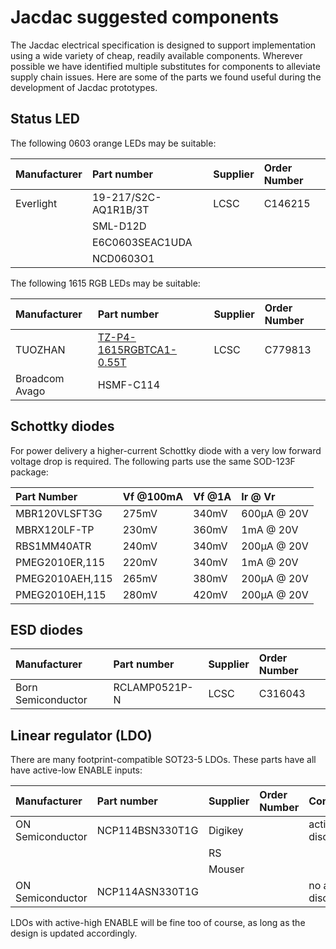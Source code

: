 # Jacdac suggested components

The Jacdac electrical specification is designed to support implementation using a wide variety of cheap, readily available components. Wherever possible we have identified multiple substitutes for components to alleviate supply chain issues. Here are some of the parts we found useful during the development of Jacdac prototypes.

## Status LED

The following 0603 orange LEDs may be suitable:

| Manufacturer | Part number | Supplier | Order Number |
| :-- | :-- | :-- | :-- |
| Everlight | 19-217/S2C-AQ1R1B/3T | LCSC | C146215 |
| | SML-D12D | | |
| | E6C0603SEAC1UDA | | |
| | NCD0603O1 | | |

The following 1615 RGB LEDs may be suitable:

| Manufacturer | Part number | Supplier | Order Number |
| :-- | :-- | :-- | :-- |
| TUOZHAN | [TZ-P4-1615RGBTCA1-0.55T](https://datasheet.lcsc.com/szlcsc/2009041238_TUOZHAN-TZ-P4-1615RGBTCA1-0-55T_C779813.pdf) | LCSC | C779813 |
| Broadcom Avago | HSMF-C114 | | | 

## Schottky diodes

For power delivery a higher-current Schottky diode with a very low forward voltage drop is required. The following parts use the same SOD-123F package:

| Part Number | Vf @100mA | Vf @1A | Ir @ Vr |
| :-- | :-- | :-- | :-- | 
| MBR120VLSFT3G | 275mV | 340mV | 600µA @ 20V |
| MBRX120LF-TP | 230mV | 360mV | 1mA @ 20V |
| RBS1MM40ATR | 240mV | 340mV | 200µA @ 20V |
| PMEG2010ER,115 | 220mV | 340mV | 1mA @ 20V |
| PMEG2010AEH,115 | 265mV | 380mV | 200µA @ 20V |
| PMEG2010EH,115 | 280mV | 420mV | 200µA @ 20V |

## ESD diodes

| Manufacturer | Part number | Supplier | Order Number |
| :-- | :-- | :-- | :-- | 
| Born Semiconductor | RCLAMP0521P-N | LCSC | C316043 |

## Linear regulator (LDO)

There are many footprint-compatible SOT23-5 LDOs. These parts have all have active-low ENABLE inputs:

| Manufacturer | Part number | Supplier | Order Number | Comments |
| :-- | :-- | :-- | :-- | :-- |
| ON Semiconductor | NCP114BSN330T1G | Digikey | | active discharge |
| | | RS | | |
| | | Mouser | | |
| ON Semiconductor | NCP114ASN330T1G | | | no active discharge |

LDOs with active-high ENABLE will be fine too of course, as long as the design is updated accordingly.




